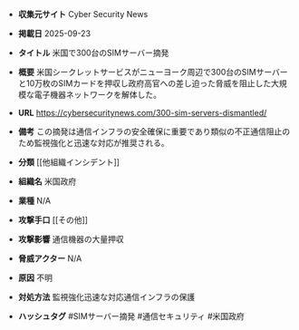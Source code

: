- **収集元サイト**
Cyber Security News

- **掲載日**
2025-09-23

- **タイトル**
米国で300台のSIMサーバー摘発

- **概要**
米国シークレットサービスがニューヨーク周辺で300台のSIMサーバーと10万枚のSIMカードを押収し政府高官への差し迫った脅威を阻止した大規模な電子機器ネットワークを解体した。

- **URL**
https://cybersecuritynews.com/300-sim-servers-dismantled/

- **備考**
この摘発は通信インフラの安全確保に重要であり類似の不正通信阻止のため監視強化と迅速な対応が推奨される。

- **分類**
[[他組織インシデント]]

- **組織名**
米国政府

- **業種**
N/A

- **攻撃手口**
[[その他]]

- **攻撃影響**
通信機器の大量押収

- **脅威アクター**
N/A

- **原因**
不明

- **対処方法**
監視強化迅速な対応通信インフラの保護

- **ハッシュタグ**
#SIMサーバー摘発 #通信セキュリティ #米国政府
